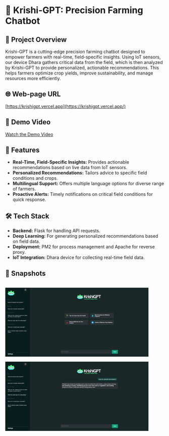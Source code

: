 # 🌾 Krishi-GPT: Precision Farming Chatbot

## 📜 Project Overview

Krishi-GPT is a cutting-edge precision farming chatbot designed to empower farmers with real-time, field-specific insights. Using IoT sensors, our device Dhara gathers critical data from the field, which is then analyzed by Krishi-GPT to provide personalized, actionable recommendations. This helps farmers optimize crop yields, improve sustainability, and manage resources more efficiently.

## 🌐 Web-page URL

[https://krishigpt.vercel.app](https://krishigpt.vercel.app/)

## 🎥 Demo Video

[Watch the Demo Video](https://drive.google.com/file/d/1UDxvDJSjB-Nxc3vkCHBathO35pnfw7KC/view)

## 🚀 Features

- **Real-Time, Field-Specific Insights:** Provides actionable recommendations based on live data from IoT sensors.
- **Personalized Recommendations:** Tailors advice to specific field conditions and crops.
- **Multilingual Support:** Offers multiple language options for diverse range of farmers.
- **Proactive Alerts:** Timely notifications on critical field conditions for quick response.

## 🛠️ Tech Stack

- **Backend:** Flask for handling API requests.
- **Deep Learning:** For generating personalized recommendations based on field data.
- **Deployment:** PM2 for process management and Apache for reverse proxy.
- **IoT Integration:** Dhara device for collecting real-time field data.

## 📸 Snapshots

<div style="display: flex; flex-direction: column; gap: 16px; padding: 16px 0;">
  <img src="./assets/screenshot1.png" alt="Screenshot 1" width="90%">
  <img src="./assets/screenshot2.png" alt="Screenshot 2" width="90%">
</div>
